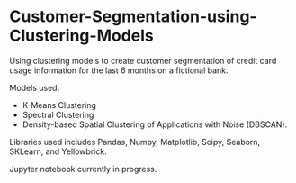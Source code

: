 # Customer-Segmentation-using-Clustering-Models
Using clustering models to create customer segmentation of credit card usage information for the last 6 months on a fictional bank.

Models used:
- K-Means Clustering
- Spectral Clustering
- Density-based Spatial Clustering of Applications with Noise (DBSCAN).

Libraries used includes Pandas, Numpy, Matplotlib, Scipy, Seaborn, SKLearn, and Yellowbrick.

Jupyter notebook currently in progress.
